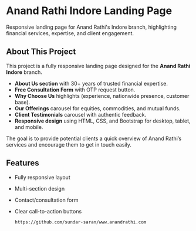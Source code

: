 # Anand Rathi Indore Landing Page

Responsive landing page for Anand Rathi's Indore branch, highlighting financial services, expertise, and client engagement.

## About This Project

This project is a fully responsive landing page designed for the **Anand Rathi Indore** branch.

- **About Us section** with 30+ years of trusted financial expertise.
- **Free Consultation Form** with OTP request button.
- **Why Choose Us** highlights (experience, nationwide presence, customer base).
- **Our Offerings** carousel for equities, commodities, and mutual funds.
- **Client Testimonials** carousel with authentic feedback.
- **Responsive design** using HTML, CSS, and Bootstrap for desktop, tablet, and mobile.

The goal is to provide potential clients a quick overview of Anand Rathi’s services and encourage them to get in touch easily.

## Features
- Fully responsive layout
- Multi-section design
- Contact/consultation form
- Clear call-to-action buttons

   ```bash
   https://github.com/sundar-saran/www.anandrathi.com
